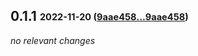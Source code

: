 ## **0.1.1** <sub><sup>2022-11-20 ([9aae458...9aae458](https://github.com/ACCOUNT/REPOSITORY/compare/9aae458...9aae458?diff=split))</sup></sub>

*no relevant changes*

